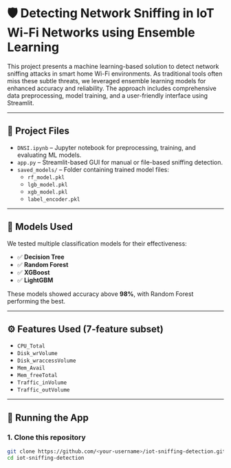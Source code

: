 # 🛡️ Detecting Network Sniffing in IoT Wi-Fi Networks using Ensemble Learning

This project presents a machine learning-based solution to detect network sniffing attacks in smart home Wi-Fi environments. As traditional tools often miss these subtle threats, we leveraged ensemble learning models for enhanced accuracy and reliability. The approach includes comprehensive data preprocessing, model training, and a user-friendly interface using Streamlit.

---

## 📁 Project Files

- `DNSI.ipynb` – Jupyter notebook for preprocessing, training, and evaluating ML models.
- `app.py` – Streamlit-based GUI for manual or file-based sniffing detection.
- `saved_models/` – Folder containing trained model files:
  - `rf_model.pkl`  
  - `lgb_model.pkl`  
  - `xgb_model.pkl`  
  - `label_encoder.pkl`

---

## 🧪 Models Used

We tested multiple classification models for their effectiveness:
- ✅ **Decision Tree**
- ✅ **Random Forest**
- ✅ **XGBoost**
- ✅ **LightGBM**

These models showed accuracy above **98%**, with Random Forest performing the best.

---

## ⚙️ Features Used (7-feature subset)

- `CPU_Total`
- `Disk_wrVolume`
- `Disk_wraccessVolume`
- `Mem_Avail`
- `Mem_freeTotal`
- `Traffic_inVolume`
- `Traffic_outVolume`

---

## 🚀 Running the App

### 1. Clone this repository

```bash
git clone https://github.com/<your-username>/iot-sniffing-detection.git
cd iot-sniffing-detection
